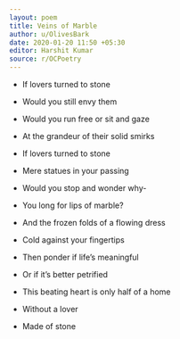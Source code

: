 ```yaml
---
layout: poem
title: Veins of Marble
author: u/OlivesBark
date: 2020-01-20 11:50 +05:30
editor: Harshit Kumar
source: r/OCPoetry
---
```


- If lovers turned to stone
- Would you still envy them
- Would you run free or sit and gaze
- At the grandeur of their solid smirks

- If lovers turned to stone
- Mere statues in your passing
- Would you stop and wonder why-
- You long for lips of marble?
- And the frozen folds of a flowing dress
- Cold against your fingertips
- Then ponder if life’s meaningful
- Or if it’s better petrified

- This beating heart is only half of a home
- Without a lover
- Made of stone
